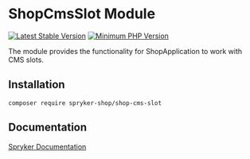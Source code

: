 # ShopCmsSlot Module
[![Latest Stable Version](https://poser.pugx.org/spryker-shop/shop-cms-slot/v/stable.svg)](https://packagist.org/packages/spryker-shop/shop-cms-slot)
[![Minimum PHP Version](https://img.shields.io/badge/php-%3E%3D%208.2-8892BF.svg)](https://php.net/)

The module provides the functionality for ShopApplication to work with CMS slots.

## Installation

```
composer require spryker-shop/shop-cms-slot
```

## Documentation

[Spryker Documentation](https://docs.spryker.com)
